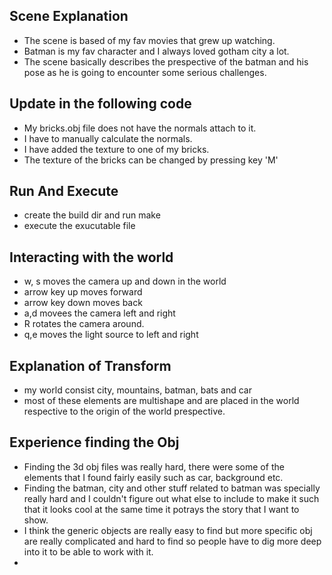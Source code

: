 ## Scene Explanation
- The scene is based of my fav movies that grew up watching.
- Batman is my fav character and I always loved gotham city a lot.
- The scene basically describes the prespective of the batman and his pose as he is going to encounter some serious challenges.


## Update in the following code
- My bricks.obj file does not have the normals attach to it.
- I have to manually calculate the normals.
- I have added the texture to one of my bricks.
- The texture of the bricks can be changed by pressing key 'M'

## Run And Execute
- create the build dir and run make
- execute the exucutable file


## Interacting with the world
- w, s moves the camera up and down in the world
- arrow key up moves forward
- arrow key down moves back
- a,d movees the camera left and right
- R rotates the camera around.
- q,e moves the light source to left and right

## Explanation of Transform
- my world consist city, mountains, batman, bats and car
- most of these elements are multishape and are placed in the world respective to the origin of the world prespective.

## Experience finding the Obj
- Finding the 3d obj files was really hard, there were some of the elements that I found fairly easily such as car, background etc.
- Finding the batman, city and other stuff related to batman was specially really hard and I couldn't figure out what else to include to make it such that it looks cool at the same time it potrays the story that I want to show.
- I think the generic objects are really easy to find but more specific obj are really complicated and hard to find so people have to dig more deep into it to be able to work with it.
- 